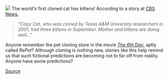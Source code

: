 [![](http://bp3.blogger.com/_kfv2ADnjgQg/RYR3iR6ghEI/AAAAAAAAAEE/gYQWFzFjqSM/s400/imageDN20212142243.jpg)](http://bp3.blogger.com/_kfv2ADnjgQg/RYR3iR6ghEI/AAAAAAAAAEE/gYQWFzFjqSM/s1600-h/imageDN20212142243.jpg) The world's first cloned cat has kittens! According to a story at [CBS News,](http://www.cbsnews.com/stories/2006/12/15/ap/tech/mainD8M138V84.shtml) 
> *"Copy Cat, who was cloned by Texas A&M University researchers in 2001, had three kittens in September. Mother and kittens are doing well..."*
> 
> 

Anyone remember the pet cloning store in the movie [*The 6th Day*](http://www.imdb.com/title/tt0216216/), aptly called *RePet*? Although cloning is nothing new, stories like this help remind us that such fictional predictions are becoming not to far off from reality. Anyone have some predictions?

[Source](http://www.cbsnews.com/stories/2006/12/15/ap/tech/mainD8M138V84.shtml)

